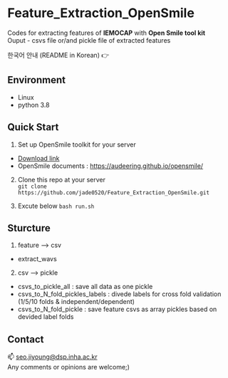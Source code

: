 # Feature_Extraction_OpenSmile  
Codes for extracting features of **IEMOCAP** with **Open Smile tool kit**  
Ouput - csvs file or/and pickle file of extracted features

한국어 안내 (README in Korean) 👉   

## Environment
- Linux
- python 3.8

## Quick Start 

1. Set up OpenSmile toolkit for your server 
  - [Download link](https://github.com/audeering/opensmile/releases)
  - OpenSmile documents : https://audeering.github.io/opensmile/  

2. Clone this repo at your server  
`git clone https://github.com/jade0520/Feature_Extraction_OpenSmile.git`

3. Excute below 
  `bash run.sh`

## Sturcture
1. feature --> csv  
  - extract_wavs

2. csv --> pickle
  - csvs_to_pickle_all : save all data as one pickle 
  - csvs_to_N_fold_pickles_labels : divede labels for cross fold validation (1/5/10 folds & independent/dependent)
  - csvs_to_N_fold_pickle : save feature csvs as array pickles based on devided label folds


## Contact
📫 seo.jiyoung@dsp.inha.ac.kr  
Any comments or opinions are welcome;) 
